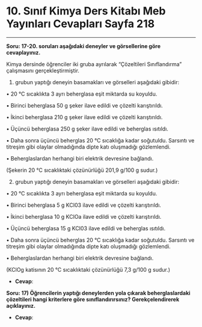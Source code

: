 # 10. Sınıf Kimya Ders Kitabı Meb Yayınları Cevapları Sayfa 218

---

**Soru: 17-20. soruları aşağıdaki deneyler ve görsellerine göre cevaplayınız.**

Kimya dersinde öğrenciler iki gruba ayrılarak “Çözeltileri Sınıflandırma” çalışmasını gerçekleştirmiştir.

 1. grubun yaptığı deneyin basamakları ve görselleri aşağıdaki gibidir:

 • 20 °C sıcaklıkta 3 ayrı beherglasa eşit miktarda su koyuldu.

 • Birinci beherglasa 50 g şeker ilave edildi ve çözelti karıştırıldı.

 • İkinci beherglasa 210 g şeker ilave edildi ve çözelti karıştırıldı.

 • Üçüncü beherglasa 250 g şeker ilave edildi ve beherglas ısıtıldı.

 • Daha sonra üçüncü beherglas 20 °C sıcaklığa kadar soğutuldu. Sarsıntı ve titreşim gibi olaylar olmadığında dipte katı oluşmadığı gözlemlendi.

 • Beherglaslardan herhangi biri elektrik devresine bağlandı.

 (Şekerin 20 °C sıcaklıktaki çözünürlüğü 201,9 g/100 g sudur.)

2. grubun yaptığı deneyin basamakları ve görselleri aşağıdaki gibidir:

 • 20 °C sıcaklıkta 3 ayrı beherglasa eşit miktarda su koyuldu.

 • Birinci beherglasa 5 g KCI03 ilave edildi ve çözelti karıştırıldı.

 • İkinci beherglasa 10 g KCIOa ilave edildi ve çözelti karıştırıldı.

 • Üçüncü beherglasa 15 g KCI03 ilave edildi ve beherglas ısıtıldı.

 • Daha sonra üçüncü beherglas 20 °C sıcaklığa kadar soğutuldu. Sarsıntı ve titreşim gibi olaylar olmadığında dipte katı oluşmadığı gözlemlendi.

 • Beherglaslardan herhangi biri elektrik devresine bağlandı.

 (KClOg katisının 20 °C sıcaklıktaki çözünürlüğü 7,3 g/100 g sudur.)

-   **Cevap**:

**Soru: 17) Öğrencilerin yaptığı deneylerden yola çıkarak beherglaslardaki çözeltileri hangi kriterlere göre sınıflandırırsınız? Gerekçelendirerek açıklayınız.**

-   **Cevap**: